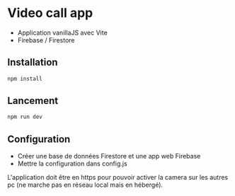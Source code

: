 # Video call app

- Application vanillaJS avec Vite
- Firebase / Firestore

## Installation

```bash
npm install
```

## Lancement

```bash
npm run dev
```

## Configuration

- Créer une base de données Firestore et une app web Firebase
- Mettre la configuration dans config.js

L'application doit être en https pour pouvoir activer la camera sur les autres pc (ne marche pas en réseau local mais en hébergé).